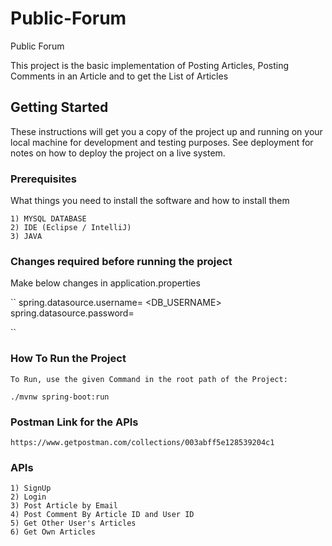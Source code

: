 # Public-Forum
Public Forum

This project is the basic implementation of Posting Articles, Posting Comments in an Article and to get the List of Articles

## Getting Started

These instructions will get you a copy of the project up and running on your local machine for development and testing purposes. See deployment for notes on how to deploy the project on a live system.

### Prerequisites

What things you need to install the software and how to install them

```
1) MYSQL DATABASE
2) IDE (Eclipse / IntelliJ)
3) JAVA
```

### Changes required before running the project

Make below changes in application.properties

``
spring.datasource.username= <DB_USERNAME>
spring.datasource.password= <PASSWORD>

``


### How To Run the Project


```
To Run, use the given Command in the root path of the Project: 

./mvnw spring-boot:run
```

### Postman Link for the APIs

```
https://www.getpostman.com/collections/003abff5e128539204c1
```

### APIs 

```
1) SignUp
2) Login 
3) Post Article by Email
4) Post Comment By Article ID and User ID
5) Get Other User's Articles
6) Get Own Articles
```
